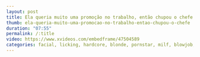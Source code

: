 ```yaml
---
layout: post
title: Ela queria muito uma promoção no trabalho, então chupou o chefe
thumb: ela-queria-muito-uma-promocao-no-trabalho-entao-chupou-o-chefe
duration: "07:55"
permalink: /:title
video: https://www.xvideos.com/embedframe/47504589
categories: facial, licking, hardcore, blonde, pornstar, milf, blowjob, doggystyle, fingering, deepthroat, busty, masturbation, office, big-ass, reality, big-tits, cougar, big-cock, titty-fuck, lena-paul
---
```

